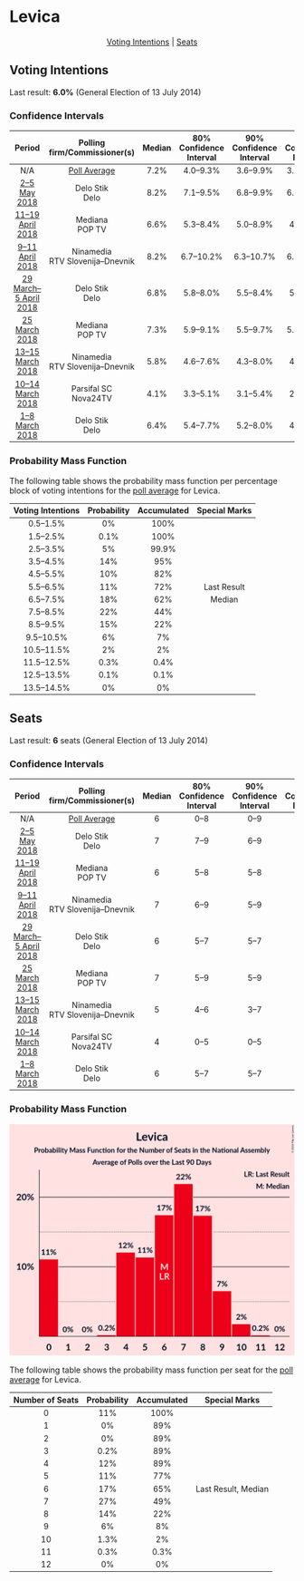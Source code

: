 # Levica

<p align="center"><a href="#voting-intentions">Voting Intentions</a> | <a href="#seats">Seats</a></p>

## Voting Intentions

Last result: **6.0%** (General Election of 13 July 2014)

### Confidence Intervals

| Period     | Polling firm/Commissioner(s) | Median | 80% Confidence Interval | 90% Confidence Interval | 95% Confidence Interval | 99% Confidence Interval |
|:----------:|:----------------:|:-----------:|:-----------------------:|:-----------------------:|:-----------------------:|:-----------------------:|
| N/A | [Poll Average](average.html) | 7.2% | 4.0–9.3% | 3.6–9.9% | 3.3–10.4% | 2.9–11.4% |
| [2–5 May 2018](2018-05-05-DeloStik.html) | Delo Stik <br> Delo | 8.2% | 7.1–9.5% | 6.8–9.9% | 6.5–10.2% | 6.0–10.9% |
| [11–19 April 2018](2018-04-19-Mediana.html) | Mediana <br> POP TV | 6.6% | 5.3–8.4% | 5.0–8.9% | 4.6–9.4% | 4.1–10.3% |
| [9–11 April 2018](2018-04-11-Ninamedia.html) | Ninamedia <br> RTV Slovenija–Dnevnik | 8.2% | 6.7–10.2% | 6.3–10.7% | 6.0–11.2% | 5.3–12.2% |
| [29 March–5 April 2018](2018-04-05-DeloStik.html) | Delo Stik <br> Delo | 6.8% | 5.8–8.0% | 5.5–8.4% | 5.2–8.7% | 4.8–9.3% |
| [25 March 2018](2018-03-25-Mediana.html) | Mediana <br> POP TV | 7.3% | 5.9–9.1% | 5.5–9.7% | 5.2–10.1% | 4.6–11.1% |
| [13–15 March 2018](2018-03-15-Ninamedia.html) | Ninamedia <br> RTV Slovenija–Dnevnik | 5.8% | 4.6–7.6% | 4.3–8.0% | 4.0–8.5% | 3.5–9.4% |
| [10–14 March 2018](2018-03-14-ParsifalSC.html) | Parsifal SC <br> Nova24TV | 4.1% | 3.3–5.1% | 3.1–5.4% | 2.9–5.7% | 2.6–6.3% |
| [1–8 March 2018](2018-03-08-DeloStik.html) | Delo Stik <br> Delo | 6.4% | 5.4–7.7% | 5.2–8.0% | 4.9–8.3% | 4.5–8.9% |

### Probability Mass Function

The following table shows the probability mass function per percentage block of voting intentions for the [poll average](average.html) for Levica.

| Voting Intentions | Probability | Accumulated | Special Marks |
|:-----------------:|:-----------:|:-----------:|:-------------:|
| 0.5–1.5% | 0% | 100% |  |
| 1.5–2.5% | 0.1% | 100% |  |
| 2.5–3.5% | 5% | 99.9% |  |
| 3.5–4.5% | 14% | 95% |  |
| 4.5–5.5% | 10% | 82% |  |
| 5.5–6.5% | 11% | 72% | Last Result |
| 6.5–7.5% | 18% | 62% | Median |
| 7.5–8.5% | 22% | 44% |  |
| 8.5–9.5% | 15% | 22% |  |
| 9.5–10.5% | 6% | 7% |  |
| 10.5–11.5% | 2% | 2% |  |
| 11.5–12.5% | 0.3% | 0.4% |  |
| 12.5–13.5% | 0.1% | 0.1% |  |
| 13.5–14.5% | 0% | 0% |  |


## Seats

Last result: **6** seats (General Election of 13 July 2014)

### Confidence Intervals

| Period     | Polling firm/Commissioner(s) | Median | 80% Confidence Interval | 90% Confidence Interval | 95% Confidence Interval | 99% Confidence Interval |
|:----------:|:----------------:|:------:|:-----------------------:|:-----------------------:|:-----------------------:|:-----------------------:|
| N/A | [Poll Average](average.html) | 6 | 0–8 | 0–9 | 0–9 | 0–10 |
| [2–5 May 2018](2018-05-05-DeloStik.html) | Delo Stik <br> Delo | 7 | 7–9 | 6–9 | 6–10 | 5–11 |
| [11–19 April 2018](2018-04-19-Mediana.html) | Mediana <br> POP TV | 6 | 5–8 | 5–8 | 4–9 | 4–9 |
| [9–11 April 2018](2018-04-11-Ninamedia.html) | Ninamedia <br> RTV Slovenija–Dnevnik | 7 | 6–9 | 5–9 | 5–10 | 4–10 |
| [29 March–5 April 2018](2018-04-05-DeloStik.html) | Delo Stik <br> Delo | 6 | 5–7 | 5–7 | 4–8 | 4–8 |
| [25 March 2018](2018-03-25-Mediana.html) | Mediana <br> POP TV | 7 | 5–9 | 5–9 | 5–9 | 4–11 |
| [13–15 March 2018](2018-03-15-Ninamedia.html) | Ninamedia <br> RTV Slovenija–Dnevnik | 5 | 4–6 | 3–7 | 0–7 | 0–8 |
| [10–14 March 2018](2018-03-14-ParsifalSC.html) | Parsifal SC <br> Nova24TV | 4 | 0–5 | 0–5 | 0–5 | 0–6 |
| [1–8 March 2018](2018-03-08-DeloStik.html) | Delo Stik <br> Delo | 6 | 5–7 | 5–7 | 4–8 | 4–9 |

### Probability Mass Function

![Graph with seats probability mass function not yet produced](average-seats-pmf-levica.png "Seats Probability Mass Function")

The following table shows the probability mass function per seat for the [poll average](average.html) for Levica.

| Number of Seats | Probability | Accumulated | Special Marks |
|:---------------:|:-----------:|:-----------:|:-------------:|
| 0 | 11% | 100% |  |
| 1 | 0% | 89% |  |
| 2 | 0% | 89% |  |
| 3 | 0.2% | 89% |  |
| 4 | 12% | 89% |  |
| 5 | 11% | 77% |  |
| 6 | 17% | 65% | Last Result, Median |
| 7 | 27% | 49% |  |
| 8 | 14% | 22% |  |
| 9 | 6% | 8% |  |
| 10 | 1.3% | 2% |  |
| 11 | 0.3% | 0.3% |  |
| 12 | 0% | 0% |  |


